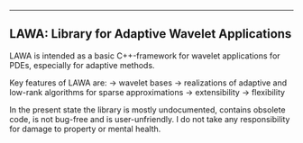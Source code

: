 -----------------------------------------------
LAWA: Library for Adaptive Wavelet Applications
-----------------------------------------------

LAWA is intended as a basic C++-framework for wavelet applications for PDEs, especially for adaptive methods.

Key features of LAWA are:
    -> wavelet bases
    -> realizations of adaptive and low-rank algorithms for sparse approximations
    -> extensibility
    -> flexibility

In the present state the library is mostly undocumented, contains obsolete code, is not bug-free and is user-unfriendly.
I do not take any responsibility for damage to property or mental health.

